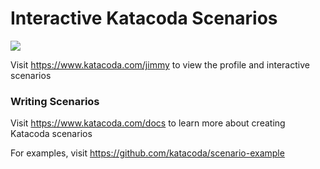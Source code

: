 # Interactive Katacoda Scenarios

[![](http://shields.katacoda.com/katacoda/jimmy/count.svg)](https://www.katacoda.com/jimmy "Get your profile on Katacoda.com")

Visit https://www.katacoda.com/jimmy to view the profile and interactive scenarios

### Writing Scenarios
Visit https://www.katacoda.com/docs to learn more about creating Katacoda scenarios

For examples, visit https://github.com/katacoda/scenario-example
